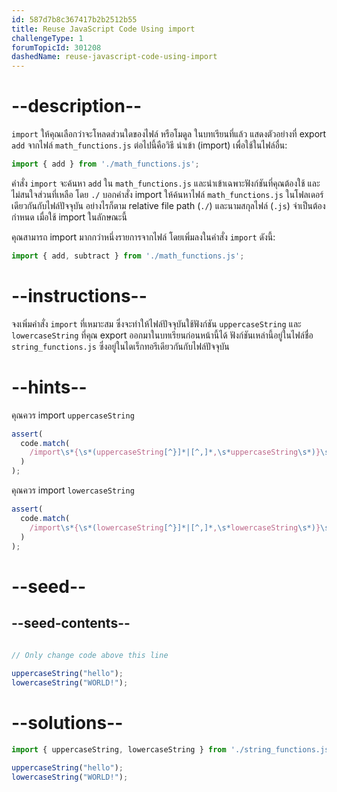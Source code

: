 ```yaml
---
id: 587d7b8c367417b2b2512b55
title: Reuse JavaScript Code Using import
challengeType: 1
forumTopicId: 301208
dashedName: reuse-javascript-code-using-import
---
```


# --description--

`import` ให้คุณเลือกว่าจะโหลดส่วนใดของไฟล์ หรือโมดูล ในบทเรียนที่แล้ว แสดงตัวอย่างที่ export `add` จากไฟล์ `math_functions.js` ต่อไปนี้คือวิธี นำเข้า (import) เพื่อใช้ในไฟล์อื่น:

```js
import { add } from './math_functions.js';
```

คำสั่ง `import` จะค้นหา `add` ใน `math_functions.js` และนำเข้าเฉพาะฟังก์ชันที่คุณต้องใช้ และไม่สนใจส่วนที่เหลือ โดย `./` บอกคำสั่ง import ให้ค้นหาไฟล์ `math_functions.js` ในโฟลเดอร์เดียวกันกับไฟล์ปัจจุบัน อย่างไรก็ตาม relative file path (`./`) และนามสกุลไฟล์ (`.js`) จำเป็นต้องกำหนด เมื่อใช้ import ในลักษณะนี้

คุณสามารถ import มากกว่าหนึ่งรายการจากไฟล์ โดยเพิ่มลงในคำสั่ง `import` ดังนี้:

```js
import { add, subtract } from './math_functions.js';
```

# --instructions--

จงเพิ่มคำสั่ง `import` ที่เหมาะสม ซึ่งจะทำให้ไฟล์ปัจจุบันใช้ฟังก์ชัน `uppercaseString` และ `lowercaseString` ที่คุณ export ออกมาในบทเรียนก่อนหน้านี้ได้ ฟังก์ชันเหล่านี้อยู่ในไฟล์ชื่อ `string_functions.js` ซึ่งอยู่ในไดเร็กทอรีเดียวกันกับไฟล์ปัจจุบัน

# --hints--

คุณควร import `uppercaseString` 

```js
assert(
  code.match(
    /import\s*{\s*(uppercaseString[^}]*|[^,]*,\s*uppercaseString\s*)}\s+from\s+('|")\.\/string_functions\.js\2/g
  )
);
```

คุณควร import `lowercaseString` 

```js
assert(
  code.match(
    /import\s*{\s*(lowercaseString[^}]*|[^,]*,\s*lowercaseString\s*)}\s+from\s+('|")\.\/string_functions\.js\2/g
  )
);
```

# --seed--

## --seed-contents--

```js
  
// Only change code above this line

uppercaseString("hello");
lowercaseString("WORLD!");
```

# --solutions--

```js
import { uppercaseString, lowercaseString } from './string_functions.js';

uppercaseString("hello");
lowercaseString("WORLD!");
```

